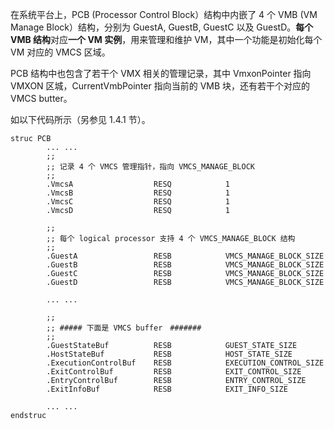 在系统平台上，PCB (Processor Control Block）结构中内嵌了 4 个 VMB (VM Manage Block）结构，分别为 GuestA, GuestB, GuestC 以及 GuestD。**每个 VMB 结构**对应**一个 VM 实例**，用来管理和维护 VM，其中一个功能是初始化每个 VM 对应的 VMCS 区域。

PCB 结构中也包含了若干个 VMX 相关的管理记录，其中 VmxonPointer 指向 VMXON 区城，CurrentVmbPointer 指向当前的 VMB 块，还有若干个对应的 VMCS butter。

如以下代码所示（另参见 1.4.1 节）。

```
struc PCB
        ... ...
        ;;
        ;; 记录 4 个 VMCS 管理指针，指向 VMCS_MANAGE_BLOCK
        ;;
        .VmcsA                  RESQ            1
        .VmcsB                  RESQ            1
        .VmcsC                  RESQ            1
        .VmcsD                  RESQ            1
    
        ;;
        ;; 每个 logical processor 支持 4 个 VMCS_MANAGE_BLOCK 结构
        ;;
        .GuestA                 RESB            VMCS_MANAGE_BLOCK_SIZE
        .GuestB                 RESB            VMCS_MANAGE_BLOCK_SIZE
        .GuestC                 RESB            VMCS_MANAGE_BLOCK_SIZE
        .GuestD                 RESB            VMCS_MANAGE_BLOCK_SIZE

        ... ...

        ;;
        ;; ##### 下面是 VMCS buffer　#######
        ;;
        .GuestStateBuf          RESB            GUEST_STATE_SIZE
        .HostStateBuf           RESB            HOST_STATE_SIZE
        .ExecutionControlBuf    RESB            EXECUTION_CONTROL_SIZE
        .ExitControlBuf         RESB            EXIT_CONTROL_SIZE
        .EntryControlBuf        RESB            ENTRY_CONTROL_SIZE
        .ExitInfoBuf            RESB            EXIT_INFO_SIZE
        
        ... ...
endstruc
```

